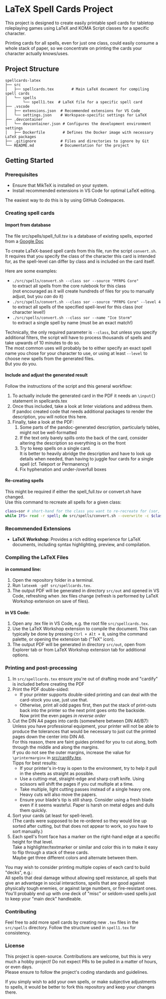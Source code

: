 # LaTeX Spell Cards Project

This project is designed to create easily printable spell cards for tabletop roleplaying games using LaTeX and KOMA Script classes for a specific character.  

Printing cards for all spells, even for just one class, could easily consume a whole stack of paper,
so we concentrate on printing the cards your character actually knows/uses.  

## Project Structure

```
spellcards-latex
├── src
│   ├── spellcards.tex        # Main LaTeX document for compiling spell cards
│   └── spells
│       └── spell1.tex  # LaTeX file for a specific spell card
├── .vscode
│   ├── extensions.json  # Recommended extensions for VS Code
│   └── settings.json    # Workspace-specific settings for LaTeX
├── .devcontainer
│   └── devcontainer.json # Configures the development environment settings
│   ├── Dockerfile        # Defines the Docker image with necessary LaTeX packages
├── .gitignore           # Files and directories to ignore by Git
└── README.md            # Documentation for the project
```

## Getting Started

### Prerequisites

- Ensure that MikTeX is installed on your system.
- Install recommended extensions in VS Code for optimal LaTeX editing.

The easiest way to do this is by using GitHub Codespaces.

### Creating spell cards
#### Import from database
The file src/spells/spell_full.tsv is a database of existing spells, exported from a [Google Doc](https://docs.google.com/spreadsheets/d/1cuwb3QSvWDD7GG5McdvyyRBpqycYuKMRsXgyrvxvLFI/edit?usp=sharing)

To create LaTeX-based spell cards from this file, run the script `convert.sh`.  
It requires that you specify the class of the character this card is intended for, as the spell-level can differ by class and is included on the card itself.  

Here are some examples:
- `./src/spells/convert.sh --class sor --source "PFRPG Core"`  
to extract all spells from the core rulebook for this class  
(not encouraged as it will create hundreds of files for you to manually adjust, but you _can_ do it)
- `./src/spells/convert.sh --class sor --source "PFRPG Core" --level 4`  
to extract all spells of the specified spell-level for this class (_not_ character level!)
- `./src/spells/convert.sh --class sor --name "Ice Storm"`  
to extract a single spell by name (must be an exact match!)

Technically, the only required parameter is `--class`, but unless you specify additional filters, the script will have to process thousands of spells and take upwards of 10 minutes to do so.  
The most common uses will probably be to either specify an exact spell name you chose for your character to use, or using at least `--level` to choose new spells from the generated files.  
But you do you.  

#### Include and adjust the generated result
Follow the instructions of the script and this general workflow:  
1. To actually include the generated card in the PDF it needs an `\input{}` statement in spellcards.tex
1. Once thus included, take a look at linter violations and address them.  
If pandoc created code that needs additional packages to render the description, you will notice this here.
1. Finally, take a look at the PDF:
   1. Some parts of the pandoc-generated description, particularly tables, might not be well-formatted
   1. If the text only barely spills onto the back of the card, consider altering the description so everything is on the front
   1. Try to keep spells on a single card.  
   It is better to heavily abridge the description and have to look up details when needed, than having to juggle four cards for a single spell (cf. Teleport or Permanency)
   1. Fix hyphenation and under-/overfull boxes

#### Re-creating spells
This might be required if either the spell_full.tsv or convert.sh have changed.  
Use this command to recreate all spells for a given class:  
```bash
class=sor # short-hand for the class you want to re-recreate for (sor, wiz, etc.)
while IFS= read -r spell; do src/spells/convert.sh --overwrite -c $class -n "$spell"; done < <(find src/spells/$class -name "*.tex" -exec bash -c 'filename=$(basename "{}"); echo ${filename%.*}' \;)
```

### Recommended Extensions

- **LaTeX Workshop**: Provides a rich editing experience for LaTeX documents, including syntax highlighting, preview, and compilation.

### Compiling the LaTeX Files

#### in command line:
1. Open the repository folder in a terminal.
2. Run `latexmk -pdf src/spellcards.tex`.
3. The output PDF will be generated in directory `src/out` and opened in VS Code, refreshing when .tex files change (refresh is performed by LaTeX Workshop extension on save of files).

#### in VS Code:
1. Open any .tex file in VS Code, e.g. the root file `src/spellcards.tex`.
2. Use the LaTeX Workshop extension to compile the document. This can typically be done by pressing `Ctrl + Alt + B`, using the command palette, or opening the extension tab ("TeX" icon).
3. The output PDF will be generated in directory `src/out`, open from Explorer tab or from LaTeX Workshop extension tab for additional options.

### Printing and post-processing
1. In `src/spellcards.tex` ensure you're out of drafting mode and "cardify" is included before creating the PDF
1. Print the PDF double-sided:
   - If your printer supports double-sided printing and can deal with the card-stock you use, just use that.
   - Otherwise, print all odd pages first, then put the stack of print-outs back into the printer so the next print goes onto the backside.  
     Now print the even pages _in reverse order_
1. Cut the DIN A4 pages into cards (somewhere between DIN A6/B7):  
   Unless you have professional equipment, your printer will not be able to produce the tolerances
   that would be necessary to just cut the printed pages down the center into DIN A6.  
   For this reason, there are faint guides printed for you to cut along, both through the middle and along the margins.  
   If you do not see the outer margins, increase the value for `\printermarginx` in [src/cardify.tex](src/cardify.tex).  
   Tipps for best results:
   - If your printer's in-tray is open to the environment, try to help it pull in the sheets as straight as possible.
   - Use a cutting-mat, straight-edge and sharp craft knife. Using scissors will shift the pages if you cut multiple at a time.
   - Take multiple, light cutting passes instead of a single heavy one. Heavy cuts will also move the papers.
   - Ensure your blade's tip is still sharp. Consider using a fresh blade even if it seems wasteful. Paper is harsh on metal edges and dulls them quickly.
1. Sort your cards (at least for spell-level).  
   (The cards were supposed to be re-ordered so they would line up sorted after cutting, but that does not appear to work, so you have to sort manually.)
1. Each spell's front face has a marker on the right-hand edge at a specific height for that level.  
   Take a highlighter/textmarker or similar and color this in to make it easy to flip through a stack of these cards.  
   Maybe get three different colors and alternate between them.

You may wish to consider printing multiple copies of each card to build "decks", e.g.:  
All spells that deal damage without allowing spell resistance, all spells that give an advantage in social interactions, spells that are good against physically tough enemies, or against large numbers, or fire-resistant ones.  
You'll probably end up with one deck of "misc" or seldom-used spells just to keep your "main deck" handleable.

### Contributing

Feel free to add more spell cards by creating new `.tex` files in the `src/spells` directory. Follow the structure used in `spell1.tex` for consistency.

### License

This project is open-source. Contributions are welcome, but this is very much a hobby project! Do not expect PRs to be pulled in a matter of hours, or even days.  
Please ensure to follow the project's coding standards and guidelines.

If you simply wish to add your own spells, or make subjective adjustments to spells, it would be better to fork this repository and keep your changes there.
